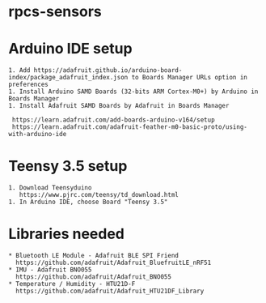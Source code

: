 # rpcs-sensors

# Arduino IDE setup
    1. Add https://adafruit.github.io/arduino-board-index/package_adafruit_index.json to Boards Manager URLs option in preferences
    1. Install Arduino SAMD Boards (32-bits ARM Cortex-M0+) by Arduino in Boards Manager
    1. Install Adafruit SAMD Boards by Adafruit in Boards Manager

     https://learn.adafruit.com/add-boards-arduino-v164/setup
     https://learn.adafruit.com/adafruit-feather-m0-basic-proto/using-with-arduino-ide

# Teensy 3.5 setup
    1. Download Teensyduino
       https://www.pjrc.com/teensy/td_download.html
    1. In Arduino IDE, choose Board "Teensy 3.5"

# Libraries needed
    * Bluetooth LE Module - Adafruit BLE SPI Friend 
      https://github.com/adafruit/Adafruit_BluefruitLE_nRF51
    * IMU - Adafruit BNO055
      https://github.com/adafruit/Adafruit_BNO055
    * Temperature / Humidity - HTU21D-F
      https://github.com/adafruit/Adafruit_HTU21DF_Library
     
